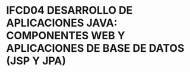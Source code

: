 # IFCD04 DESARROLLO DE APLICACIONES JAVA: COMPONENTES WEB Y APLICACIONES DE BASE DE DATOS (JSP Y JPA)
